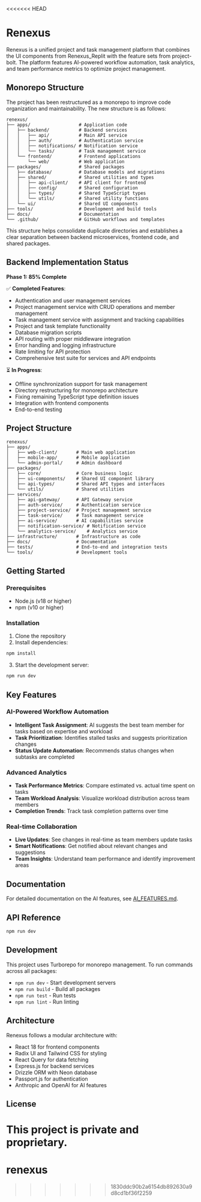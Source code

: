 <<<<<<< HEAD
# Renexus

Renexus is a unified project and task management platform that combines the UI components from Renexus_Replit with the feature sets from project-bolt. The platform features AI-powered workflow automation, task analytics, and team performance metrics to optimize project management.

## Monorepo Structure

The project has been restructured as a monorepo to improve code organization and maintainability. The new structure is as follows:

```
renexus/
├── apps/                  # Application code
│   ├── backend/           # Backend services
│   │   ├── api/           # Main API service
│   │   ├── auth/          # Authentication service
│   │   ├── notifications/ # Notification service
│   │   └── tasks/         # Task management service
│   └── frontend/          # Frontend applications
│       └── web/           # Web application
├── packages/              # Shared packages
│   ├── database/          # Database models and migrations
│   ├── shared/            # Shared utilities and types
│   │   ├── api-client/    # API client for frontend
│   │   ├── config/        # Shared configuration
│   │   ├── types/         # Shared TypeScript types
│   │   └── utils/         # Shared utility functions
│   └── ui/                # Shared UI components
├── tools/                 # Development and build tools
├── docs/                  # Documentation
└── .github/               # GitHub workflows and templates
```

This structure helps consolidate duplicate directories and establishes a clear separation between backend microservices, frontend code, and shared packages.

## Backend Implementation Status

**Phase 1: 85% Complete**

✅ **Completed Features**:
- Authentication and user management services
- Project management service with CRUD operations and member management
- Task management service with assignment and tracking capabilities
- Project and task template functionality
- Database migration scripts
- API routing with proper middleware integration
- Error handling and logging infrastructure
- Rate limiting for API protection
- Comprehensive test suite for services and API endpoints

⏳ **In Progress**:
- Offline synchronization support for task management
- Directory restructuring for monorepo architecture
- Fixing remaining TypeScript type definition issues
- Integration with frontend components
- End-to-end testing

## Project Structure

```
renexus/
├── apps/
│   ├── web-client/       # Main web application
│   ├── mobile-app/       # Mobile application
│   └── admin-portal/     # Admin dashboard
├── packages/
│   ├── core/             # Core business logic
│   ├── ui-components/    # Shared UI component library
│   ├── api-types/        # Shared API types and interfaces
│   └── utils/            # Shared utilities
├── services/
│   ├── api-gateway/      # API Gateway service
│   ├── auth-service/     # Authentication service
│   ├── project-service/  # Project management service
│   ├── task-service/     # Task management service
│   ├── ai-service/       # AI capabilities service
│   ├── notification-service/ # Notification service
│   └── analytics-service/    # Analytics service
├── infrastructure/       # Infrastructure as code
├── docs/                 # Documentation
├── tests/                # End-to-end and integration tests
└── tools/                # Development tools
```

## Getting Started

### Prerequisites

- Node.js (v18 or higher)
- npm (v10 or higher)

### Installation

1. Clone the repository
2. Install dependencies:

```bash
npm install
```

3. Start the development server:

```bash
npm run dev
```

## Key Features

### AI-Powered Workflow Automation

- **Intelligent Task Assignment**: AI suggests the best team member for tasks based on expertise and workload
- **Task Prioritization**: Identifies stalled tasks and suggests prioritization changes
- **Status Update Automation**: Recommends status changes when subtasks are completed

### Advanced Analytics

- **Task Performance Metrics**: Compare estimated vs. actual time spent on tasks
- **Team Workload Analysis**: Visualize workload distribution across team members
- **Completion Trends**: Track task completion patterns over time

### Real-time Collaboration

- **Live Updates**: See changes in real-time as team members update tasks
- **Smart Notifications**: Get notified about relevant changes and suggestions
- **Team Insights**: Understand team performance and identify improvement areas

## Documentation

For detailed documentation on the AI features, see [AI_FEATURES.md](./docs/AI_FEATURES.md).

## API Reference

```bash
npm run dev
```

## Development

This project uses Turborepo for monorepo management. To run commands across all packages:

- `npm run dev` - Start development servers
- `npm run build` - Build all packages
- `npm run test` - Run tests
- `npm run lint` - Run linting

## Architecture

Renexus follows a modular architecture with:

- React 18 for frontend components
- Radix UI and Tailwind CSS for styling
- React Query for data fetching
- Express.js for backend services
- Drizzle ORM with Neon database
- Passport.js for authentication
- Anthropic and OpenAI for AI features

## License

This project is private and proprietary.
=======
# renexus
>>>>>>> 1830ddc90b2a6154db892630a9d8cd1bf36f2259
